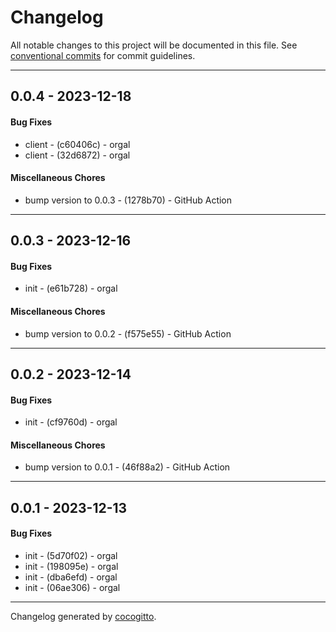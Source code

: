 # Changelog
All notable changes to this project will be documented in this file. See [conventional commits](https://www.conventionalcommits.org/) for commit guidelines.

- - -
## 0.0.4 - 2023-12-18
#### Bug Fixes
- client - (c60406c) - orgal
- client - (32d6872) - orgal
#### Miscellaneous Chores
- bump version to 0.0.3 - (1278b70) - GitHub Action
- - -

## 0.0.3 - 2023-12-16
#### Bug Fixes
- init - (e61b728) - orgal
#### Miscellaneous Chores
- bump version to 0.0.2 - (f575e55) - GitHub Action
- - -

## 0.0.2 - 2023-12-14
#### Bug Fixes
- init - (cf9760d) - orgal
#### Miscellaneous Chores
- bump version to 0.0.1 - (46f88a2) - GitHub Action
- - -

## 0.0.1 - 2023-12-13
#### Bug Fixes
- init - (5d70f02) - orgal
- init - (198095e) - orgal
- init - (dba6efd) - orgal
- init - (06ae306) - orgal
- - -

Changelog generated by [cocogitto](https://github.com/cocogitto/cocogitto).